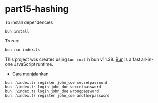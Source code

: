 # part15-hashing

To install dependencies:

```bash
bun install
```

To run:

```bash
bun run index.ts
```

This project was created using `bun init` in bun v1.1.38. [Bun](https://bun.sh) is a fast all-in-one JavaScript runtime.

- Cara menjalankan

```
bun .\index.ts register john_doe secretpassword
bun .\index.ts login john_doe secretpassword
bun .\index.ts login john_doe wrongpassword
bun .\index.ts register john_doe anotherpassword
```
